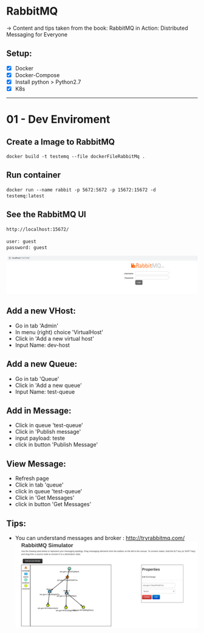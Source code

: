 # RabbitMQ

-> Content and tips taken from the book: RabbitMQ in Action: Distributed Messaging for Everyone

## Setup:
- [x] Docker
- [x] Docker-Compose
- [x] Install python > Python2.7 
- [x] K8s

---

# 01 - Dev Enviroment
## Create a Image to RabbitMQ
```
docker build -t testemq --file dockerFileRabbitMq .
```

## Run container
```
docker run --name rabbit -p 5672:5672 -p 15672:15672 -d  testemq:latest
```

## See the RabbitMQ UI
```
http://localhost:15672/

user: guest
password: guest
```
![Rabbitmq UI](./img/rabbitmqui.png "Rabbitmq UI")

## Add a new VHost:
- Go in tab 'Admin'
- In menu (right) choice 'VirtualHost'
- Click in 'Add a new virtual host'
- Input Name: dev-host

## Add a new Queue:
- Go in tab 'Queue'
- Click in 'Add a new queue'
- Input Name: test-queue

## Add in Message:
- Click in queue 'test-queue'
- Click in 'Publish message'
- input payload: teste
- click in button 'Publish Message'

## View Message:
- Refresh page
- Click in tab 'queue'
- click in queue 'test-queue'
- Click in 'Get Messages'
- click in button 'Get Messages'


## Tips:
- You can understand messages and broker : http://tryrabbitmq.com/
![Rabbitmq Trye](./img/rabbitMqTry.png "Rabbitmq Trye")